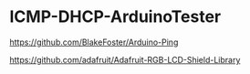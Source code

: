 # ICMP-DHCP-ArduinoTester

https://github.com/BlakeFoster/Arduino-Ping

https://github.com/adafruit/Adafruit-RGB-LCD-Shield-Library
